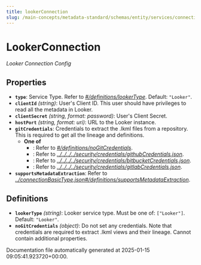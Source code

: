 ```yaml
---
title: lookerConnection
slug: /main-concepts/metadata-standard/schemas/entity/services/connections/dashboard/lookerconnection
---
```


# LookerConnection

*Looker Connection Config*

## Properties

- **`type`**: Service Type. Refer to *[#/definitions/lookerType](#definitions/lookerType)*. Default: `"Looker"`.
- **`clientId`** *(string)*: User's Client ID. This user should have privileges to read all the metadata in Looker.
- **`clientSecret`** *(string, format: password)*: User's Client Secret.
- **`hostPort`** *(string, format: uri)*: URL to the Looker instance.
- **`gitCredentials`**: Credentials to extract the .lkml files from a repository. This is required to get all the lineage and definitions.
  - **One of**
    - : Refer to *[#/definitions/noGitCredentials](#definitions/noGitCredentials)*.
    - : Refer to *[../../../../security/credentials/githubCredentials.json](#/../../../security/credentials/githubCredentials.json)*.
    - : Refer to *[../../../../security/credentials/bitbucketCredentials.json](#/../../../security/credentials/bitbucketCredentials.json)*.
    - : Refer to *[../../../../security/credentials/gitlabCredentials.json](#/../../../security/credentials/gitlabCredentials.json)*.
- **`supportsMetadataExtraction`**: Refer to *[../connectionBasicType.json#/definitions/supportsMetadataExtraction](#/connectionBasicType.json#/definitions/supportsMetadataExtraction)*.
## Definitions

- **`lookerType`** *(string)*: Looker service type. Must be one of: `["Looker"]`. Default: `"Looker"`.
- **`noGitCredentials`** *(object)*: Do not set any credentials. Note that credentials are required to extract .lkml views and their lineage. Cannot contain additional properties.


Documentation file automatically generated at 2025-01-15 09:05:41.923720+00:00.
